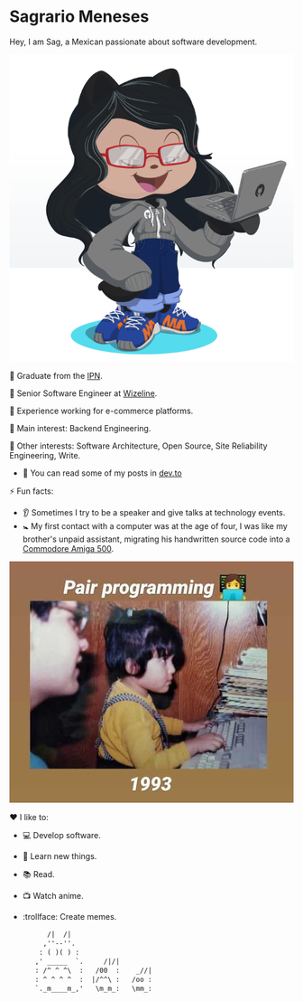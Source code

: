 # Sagrario Meneses
Hey, I am Sag, a Mexican passionate about software development.

![myoctocat](https://github.com/smmd/smmd/blob/master/images/myoctocat-2022.png?raw=true)

:pencil: Graduate from the [IPN](https://www.ipn.mx/).

:telescope: Senior Software Engineer at [Wizeline](https://www.wizeline.com/).

:office: Experience working for e-commerce platforms.

:seedling: Main interest: Backend Engineering.

:dancers: Other interests: Software Architecture, Open Source, Site Reliability Engineering, Write.
- :eyes: You can read some of my posts in [dev.to](https://dev.to/smmd)

:zap: Fun facts:
- :ear: Sometimes I try to be a speaker and give talks at technology events.
- :baby_symbol: My first contact with a computer was at the age of four, I was like my brother's unpaid assistant, migrating his handwritten source code into a [Commodore Amiga 500](https://en.wikipedia.org/wiki/Amiga_500).

![1993](https://github.com/smmd/smmd/blob/master/images/smmd-1993.jpg?raw=true)

:heart: I like to:
- :computer: Develop software.
- :rocket: Learn new things.
- :books: Read.
- :tv: Watch anime.
- :trollface: Create memes.

            /|  /|
           ,''--''.
          : ( )( ) :
         ,' _____  `.     /|/|
         : /^ ^ ^\  :   /00  :    _//|
         : ^ ^ ^ ^  :  |/^^\ :   /oo :
         `._m____m_,'   \m_m_:   \mm_:
